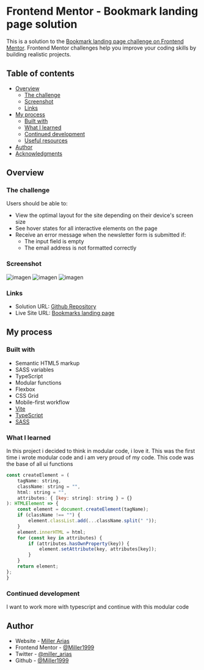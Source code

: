 # Frontend Mentor - Bookmark landing page solution

This is a solution to the [Bookmark landing page challenge on Frontend Mentor](https://www.frontendmentor.io/challenges/bookmark-landing-page-5d0b588a9edda32581d29158). Frontend Mentor challenges help you improve your coding skills by building realistic projects. 

## Table of contents

- [Overview](#overview)
  - [The challenge](#the-challenge)
  - [Screenshot](#screenshot)
  - [Links](#links)
- [My process](#my-process)
  - [Built with](#built-with)
  - [What I learned](#what-i-learned)
  - [Continued development](#continued-development)
  - [Useful resources](#useful-resources)
- [Author](#author)
- [Acknowledgments](#acknowledgments)

## Overview

### The challenge

Users should be able to:

- View the optimal layout for the site depending on their device's screen size
- See hover states for all interactive elements on the page
- Receive an error message when the newsletter form is submitted if:
  - The input field is empty
  - The email address is not formatted correctly

### Screenshot

![imagen](https://github.com/Miller1999/bookmark-landing-page/assets/22383830/7c3581c8-a84e-4b27-a220-2d0bd234af3a)
![imagen](https://github.com/Miller1999/bookmark-landing-page/assets/22383830/89f05663-80d7-4836-b03d-269dbbf9bcc7)
![imagen](https://github.com/Miller1999/bookmark-landing-page/assets/22383830/2306c2c3-2048-49d8-833b-f6628c7f1237)

### Links

- Solution URL: [Github Repository](https://github.com/Miller1999/bookmark-landing-page)
- Live Site URL: [Bookmarks landing page](https://bookmark-landing-page-black-pi.vercel.app/)

## My process

### Built with

- Semantic HTML5 markup
- SASS variables
- TypeScript
- Modular functions
- Flexbox
- CSS Grid
- Mobile-first workflow
- [Vite](https://vitejs.dev/)
- [TypeScript](https://www.typescriptlang.org/)
- [SASS](https://sass-lang.com/)

### What I learned

In this project i decided to think in modular code, i love it. This was the first time i wrote modular code and i am very proud of my code. This code was the base of all ui functions

```js
const createElement = (
	tagName: string,
	className: string = "",
	html: string = "",
	attributes: { [key: string]: string } = {}
): HTMLElement => {
	const element = document.createElement(tagName);
	if (className !== "") {
		element.classList.add(...className.split(" "));
	}
	element.innerHTML = html;
	for (const key in attributes) {
		if (attributes.hasOwnProperty(key)) {
			element.setAttribute(key, attributes[key]);
		}
	}
	return element;
};
}
```

### Continued development

I want to work more with typescript and continue with this modular code

## Author

- Website - [Miller Arias](https://miller-arias-dev.vercel.app/)
- Frontend Mentor - [@Miller1999](https://www.frontendmentor.io/profile/Miller1999)
- Twitter - [@miller_arias](https://twitter.com/miller_arias)
- Github - [@Miller1999](https://github.com/Miller1999)

